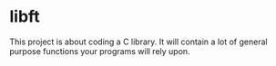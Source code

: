# libft
This project is about coding a C library. It will contain a lot of general purpose functions your programs will rely upon.

